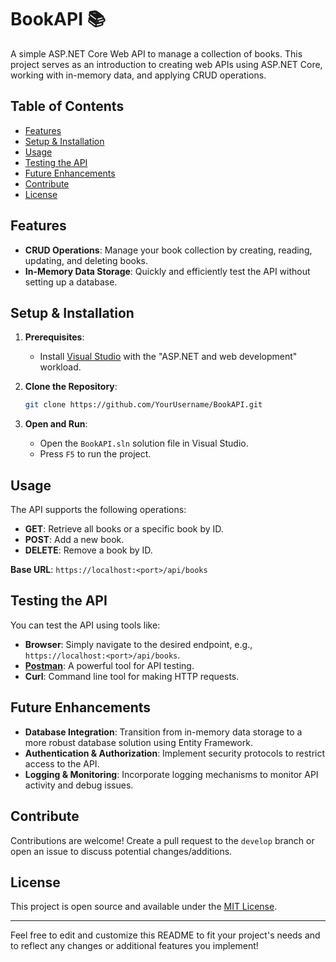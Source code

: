 # BookAPI 📚

A simple ASP.NET Core Web API to manage a collection of books. This project serves as an introduction to creating web APIs using ASP.NET Core, working with in-memory data, and applying CRUD operations.

## Table of Contents

- [Features](#features)
- [Setup & Installation](#setup--installation)
- [Usage](#usage)
- [Testing the API](#testing-the-api)
- [Future Enhancements](#future-enhancements)
- [Contribute](#contribute)
- [License](#license)

## Features

- **CRUD Operations**: Manage your book collection by creating, reading, updating, and deleting books.
- **In-Memory Data Storage**: Quickly and efficiently test the API without setting up a database.

## Setup & Installation

1. **Prerequisites**:
   - Install [Visual Studio](https://visualstudio.microsoft.com/) with the "ASP.NET and web development" workload.
   
2. **Clone the Repository**:

   ```bash
   git clone https://github.com/YourUsername/BookAPI.git
   ```

3. **Open and Run**:
   - Open the `BookAPI.sln` solution file in Visual Studio.
   - Press `F5` to run the project.

## Usage

The API supports the following operations:

- **GET**: Retrieve all books or a specific book by ID.
- **POST**: Add a new book.
- **DELETE**: Remove a book by ID.

**Base URL**: `https://localhost:<port>/api/books`

## Testing the API

You can test the API using tools like:

- **Browser**: Simply navigate to the desired endpoint, e.g., `https://localhost:<port>/api/books`.
- **[Postman](https://www.postman.com/)**: A powerful tool for API testing.
- **Curl**: Command line tool for making HTTP requests.

## Future Enhancements

- **Database Integration**: Transition from in-memory data storage to a more robust database solution using Entity Framework.
- **Authentication & Authorization**: Implement security protocols to restrict access to the API.
- **Logging & Monitoring**: Incorporate logging mechanisms to monitor API activity and debug issues.

## Contribute

Contributions are welcome! Create a pull request to the `develop` branch or open an issue to discuss potential changes/additions.

## License

This project is open source and available under the [MIT License](LICENSE).

---

Feel free to edit and customize this README to fit your project's needs and to reflect any changes or additional features you implement!
